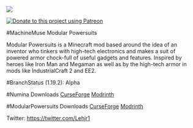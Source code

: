 ![](/bu/src/main/resources/assets/powersuits/textures/logo.png?raw=true)

[![Donate to this project using Patreon](https://img.shields.io/badge/patreon-donate-yellow.svg)](https://www.patreon.com/lehjr)

#MachineMuse Modular Powersuits

Modular Powersuits is a Minecraft mod based around the idea of an inventor who tinkers with high-tech electronics and makes a suit of powered armor chock-full of useful gadgets and features. Inspired by heroes like Iron Man and Megaman as well as by the high-tech armor in mods like IndustrialCraft 2 and EE2.

#BranchStatus (1.19.2): Alpha

#Numina Downloads
[CurseForge](https://www.curseforge.com/minecraft/mc-mods/numina)
[Modrinth](https://modrinth.com/mod/numina)

#ModularPowersuits Downloads
[CurseForge](https://www.curseforge.com/minecraft/mc-mods/modular-powersuits)
[Modrinth](https://modrinth.com/mod/modularpowersuits)





Twitter:
https://twitter.com/Lehjr1
